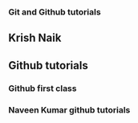 ### Git and Github tutorials

## Krish Naik

## Github tutorials

### Github first class
### Naveen Kumar github tutorials
